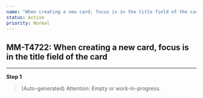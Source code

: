 ```yaml
---
name: "When creating a new card, focus is in the title field of the card"
status: Active
priority: Normal
---
```


## MM-T4722: When creating a new card, focus is in the title field of the card

---

**Step 1**

> (Auto-generated) Attention: Empty or work-in-progress.
